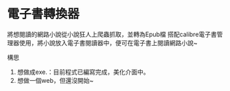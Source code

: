 # 電子書轉換器

將想閱讀的網路小說從小說狂人上爬蟲抓取，並轉為Epub檔
搭配calibre電子書管理器使用，將小說放入電子書閱讀器中，便可在電子書上閱讀網路小說~

構思
1. 想做成exe.：目前程式已編寫完成，美化介面中。
2. 想做一個web，但還沒開始~

